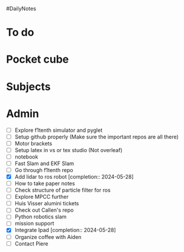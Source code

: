 #DailyNotes
# To do

# Pocket cube

# Subjects

# Admin
- [ ] Explore f1tenth simulator and pyglet
- [ ] Setup github properly (Make sure the important repos are all there)
- [ ] Motor brackets
- [ ] Setup latex in vs or tex studio (Not overleaf)
- [ ] notebook
- [ ] Fast Slam and EKF Slam
- [ ] Go through f1tenth repo
- [x] Add lidar to ros robot  [completion:: 2024-05-28]
- [ ] How to take paper notes
- [ ] Check structure of particle filter for ros
- [ ] Explore MPCC further
- [ ] Huis Visser alumini tickets
- [ ] Check out Callen's repo
- [ ] Python robotics slam
- [ ] mission support
- [x] Integrate Ipad  [completion:: 2024-05-28]
- [ ] Organize coffee with Aiden
- [ ] Contact Piere